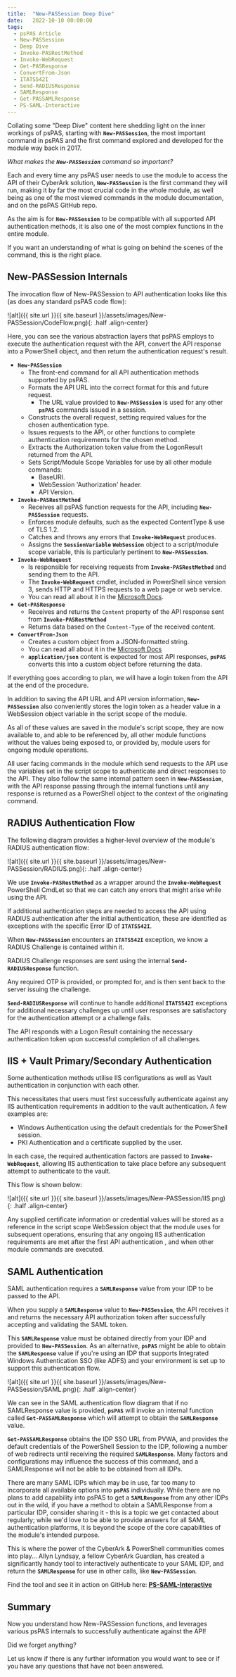 ```yaml
---
title:  "New-PASSession Deep Dive"
date:   2022-10-10 00:00:00
tags:
  - psPAS Article
  - New-PASSession
  - Deep Dive
  - Invoke-PASRestMethod
  - Invoke-WebRequest
  - Get-PASResponse
  - ConvertFrom-Json
  - ITATS542I
  - Send-RADIUSResponse
  - SAMLResponse
  - Get-PASSAMLResponse
  - PS-SAML-Interactive
---
```


Collating some "Deep Dive" content here shedding light on the inner workings of psPAS, starting with **`New-PASSession`**, the most important command in psPAS and the first command explored and developed for the module way back in 2017.

_What makes the **`New-PASSession`** command so important?_

Each and every time any psPAS user needs to use the module to access the API of their CyberArk solution, **`New-PASSession`** is the first command they will run, making it by far the most crucial code in the whole module, as well being as one of the most viewed commands in the module documentation, and on the psPAS GitHub repo.

As the aim is for **`New-PASSession`** to be compatible with all supported API authentication methods, it is also one of the most complex functions in the entire module.

If you want an understanding of what is going on behind the scenes of the command, this is the right place.

## New-PASSession Internals

The invocation flow of New-PASSession to API authentication looks like this (as does any standard psPAS code flow):

![alt]({{ site.url }}{{ site.baseurl }}/assets/images/New-PASSession/CodeFlow.png){: .half .align-center}

Here, you can see the various abstraction layers that psPAS employs to execute the authentication request with the API, convert the API response into a PowerShell object, and then return the authentication request's result.

- **`New-PASSession`**
  - The front-end command for all API authentication methods supported by psPAS.
  - Formats the API URL into the correct format for this and future request.
    - The URL value provided to **`New-PASSession`** is used for any other **`psPAS`** commands issued in a session.
  - Constructs the overall request, setting required values for the chosen authentication type.
  - Issues requests to the API, or other functions to complete authentication requirements for the chosen method.
  - Extracts the Authorization token value from the LogonResult returned from the API.
  - Sets Script/Module Scope Variables for use by all other module commands:
    - BaseURI.
    - WebSession 'Authorization' header.
    - API Version.
- **`Invoke-PASRestMethod`**
  - Receives all psPAS function requests for the API, including **`New-PASSession`** requests.
  - Enforces module defaults, such as the expected ContentType & use of TLS 1.2.
  - Catches and throws any errors that **`Invoke-WebRequest`** produces.
  - Assigns the **`SessionVariable`** **`WebSession`** object to a script/module scope variable, this is particularly pertinent to **`New-PASSession`**.
- **`Invoke-WebRequest`**
  - Is responsible for receiving requests from **`Invoke-PASRestMethod`** and sending them to the API.
  - The **`Invoke-WebRequest`** cmdlet, included in PowerShell since version 3, sends HTTP and HTTPS requests to a web page or web service.
  - You can read all about it in the [Microsoft Docs](https://learn.microsoft.com/en-us/powershell/module/microsoft.powershell.utility/invoke-webrequest?view=powershell-7.2).
- **`Get-PASResponse`**
  - Receives and returns the `Content` property of the API response sent from **`Invoke-PASRestMethod`**
  - Returns data based on the `Content-Type` of the received content.
- **`ConvertFrom-Json`**
  - Creates a custom object from a JSON-formatted string.
  - You can read all about it in the [Microsoft Docs](https://learn.microsoft.com/en-us/powershell/module/microsoft.powershell.utility/ConvertFrom-Json?view=powershell-7.2)
  - **`application/json`** content is expected for most API responses, **`psPAS`** converts this into a custom object before returning the data.

If everything goes according to plan, we will have a login token from the API at the end of the procedure.

In addition to saving the API URL and API version information, **`New-PASSession`** also conveniently stores the login token as a header value in a WebSession object variable in the script scope of the module.

As all of these values are saved in the module's script scope, they are now available to, and able to be referenced by, all other module functions without the values being exposed to, or provided by, module users for ongoing module operations.

All user facing commands in the module which send requests to the API use the variables set in the script scope to authenticate and direct responses to the API. They also follow the same internal pattern seen in **`New-PASSession`**, with the API response  passing through the internal functions until any response is returned as a PowerShell object to the context of the originating command.

## RADIUS Authentication Flow

The following diagram provides a higher-level overview of the module's RADIUS authentication flow:

![alt]({{ site.url }}{{ site.baseurl }}/assets/images/New-PASSession/RADIUS.png){: .half .align-center}

We use **`Invoke-PASRestMethod`** as a wrapper around the **`Invoke-WebRequest`** PowerShell CmdLet so that we can catch any errors that might arise while using the API.

If additional authentication steps are needed to access the API using RADIUS authentication after the initial authentication, these are identified as exceptions with the specific Error ID of **`ITATS542I`**.

When **`New-PASSession`** encounters an **`ITATS542I`** exception, we know a RADIUS Challenge is contained within it.

RADIUS Challenge responses are sent using the internal **`Send-RADIUSResponse`** function.

Any required OTP is provided, or prompted for, and is then sent back to the server issuing the challenge.

**`Send-RADIUSResponse`** will continue to handle additional **`ITATS542I`** exceptions for additional necessary challenges up until user responses are satisfactory for the authentication attempt or a challenge fails.

The API responds with a Logon Result containing the necessary authentication token upon successful completion of all challenges.

## IIS + Vault Primary/Secondary Authentication

Some authentication methods utilise IIS configurations as well as Vault authentication in conjunction with each other.

This necessitates that users must first successfully authenticate against any IIS authentication requirements in addition to the vault authentication. A few examples are:
- Windows Authentication using the default credentials for the PowerShell session.
- PKI Authentication and a certificate supplied by the user.

In each case, the required authentication factors are passed to **`Invoke-WebRequest`**, allowing IIS authentication to take place before any subsequent attempt to authenticate to the vault.

This flow is shown below:

![alt]({{ site.url }}{{ site.baseurl }}/assets/images/New-PASSession/IIS.png){: .half .align-center}

Any supplied certificate information or credential values will be stored as a reference in the script scope WebSession object that the module uses for subsequent operations, ensuring that any ongoing IIS authentication requirements are met after the first API authentication , and when other module commands are executed.

## SAML Authentication

SAML authentication requires a **`SAMLResponse`** value from your IDP to be passed to the API.

When you supply a **`SAMLResponse`** value to **`New-PASSession`**, the API receives it and returns the necessary API authorization token after successfully accepting and validating the SAML token.

This **`SAMLResponse`** value must be obtained directly from your IDP and provided to **`New-PASSession`**. As an alternative, **`psPAS`** might be able to obtain the **`SAMLResponse`** value if you're using an IDP that supports Integrated Windows Authentication SSO (like ADFS) and your environment is set up to support this authentication flow.

![alt]({{ site.url }}{{ site.baseurl }}/assets/images/New-PASSession/SAML.png){: .half .align-center}

We can see in the SAML authentication flow diagram that if no SAMLResponse value is provided, **`psPAS`** will invoke an internal function called **`Get-PASSAMLResponse`** which will attempt to obtain the **`SAMLResponse`** value.

**`Get-PASSAMLResponse`** obtains the IDP SSO URL from PVWA, and provides the default credentials of the PowerShell Session to the IDP, following a number of web redirects until receiving the required **`SAMLResponse`**. Many factors and configurations may influence the success of this command, and a SAMLResponse will not be able to be obtained from all IDPs.

There are many SAML IDPs which may be in use, far too many to incorporate all available options into **`psPAS`** individually. While there are no plans to add capability into psPAS to get a **`SAMLResponse`** from any other IDPs out in the wild, if you have a method to obtain a SAMLResponse from a particular IDP, consider sharing it - this is a topic we get contacted about regularly; while we'd love to be able to provide answers for all SAML authentication platforms, it is beyond the scope of the core capabilities of the module's intended purpose.

This is where the power of the CyberArk & PowerShell communities comes into play... Allyn Lyndsay, a fellow CyberArk Guardian, has created a significantly handy tool to interactively authenticate to your SAML IDP, and return the **`SAMLResponse`** for use in other calls, like **`New-PASSession`**.

Find the tool and see it in action on GitHub here: [**PS-SAML-Interactive**](https://github.com/allynl93/PS-SAML-Interactive)

## Summary

Now you understand how New-PASSession functions, and leverages various psPAS internals to successfully authenticate against the API!

Did we forget anything?

Let us know if there is any further information you would want to see or if you have any questions that have not been answered.
